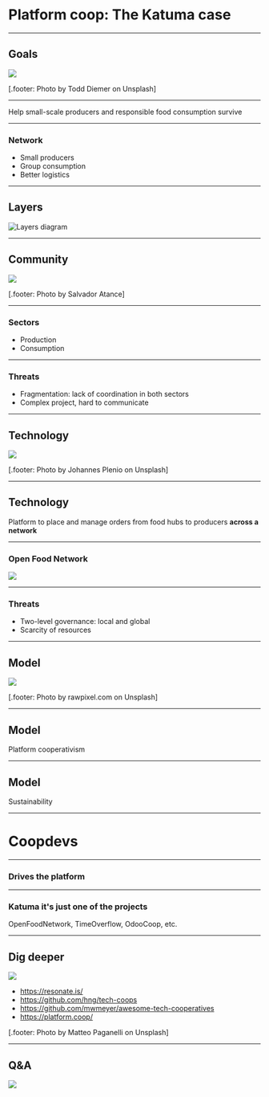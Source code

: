 # Platform coop: The Katuma case

---

## Goals

![](images/goals.jpg)

[.footer: Photo by Todd Diemer on Unsplash]

---

Help small-scale producers and responsible food consumption survive

---

### Network

* Small producers
* Group consumption
* Better logistics

---

## Layers

![Layers diagram](images/layers.jpg)

---

## Community

![](images/community.jpg)

[.footer: Photo by Salvador Atance]

---

### Sectors

* Production
* Consumption

---

### Threats

* Fragmentation: lack of coordination in both sectors
* Complex project, hard to communicate

---

## Technology

![](images/technology.jpg)

[.footer: Photo by Johannes Plenio on Unsplash]

---

## Technology

Platform to place and manage orders from food hubs to producers **across a network**

---

### Open Food Network

![](images/ofn.png)

---

### Threats

* Two-level governance: local and global
* Scarcity of resources

---

## Model

![](images/model.jpg)

[.footer: Photo by rawpixel.com on Unsplash]

---

## Model

Platform cooperativism

---

## Model

Sustainability

---

# Coopdevs

---

### Drives the platform

---

### Katuma it's just one of the projects

OpenFoodNetwork, TimeOverflow, OdooCoop, etc.

---

## Dig deeper

![](images/qa.jpg)

* https://resonate.is/
* https://github.com/hng/tech-coops
* https://github.com/mwmeyer/awesome-tech-cooperatives
* https://platform.coop/

[.footer: Photo by Matteo Paganelli on Unsplash]

---

## Q&A

![](images/qa.jpg)
